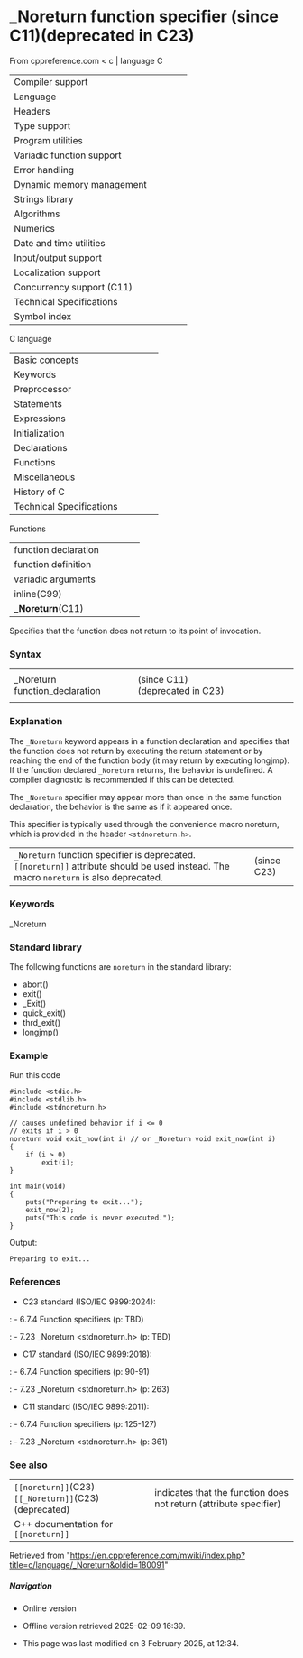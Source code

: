 # _Noreturn function specifier (since C11)(deprecated in C23)

From cppreference.com
< c‎ | language
 C

|  |  |  |  |  |
| --- | --- | --- | --- | --- |
| Compiler support | | | | |
| Language | | | | |
| Headers | | | | |
| Type support | | | | |
| Program utilities | | | | |
| Variadic function support | | | | |
| Error handling | | | | |
| Dynamic memory management | | | | |
| Strings library | | | | |
| Algorithms | | | | |
| Numerics | | | | |
| Date and time utilities | | | | |
| Input/output support | | | | |
| Localization support | | | | |
| Concurrency support (C11) | | | | |
| Technical Specifications | | | | |
| Symbol index | | | | |

 C language

|  |  |  |  |  |
| --- | --- | --- | --- | --- |
| Basic concepts | | | | |
| Keywords | | | | |
| Preprocessor | | | | |
| Statements | | | | |
| Expressions | | | | |
| Initialization | | | | |
| Declarations | | | | |
| Functions | | | | |
| Miscellaneous | | | | |
| History of C | | | | |
| Technical Specifications | | | | |

 Functions

|  |  |  |  |  |
| --- | --- | --- | --- | --- |
| function declaration | | | | |
| function definition | | | | |
| variadic arguments | | | | |
| inline(C99) | | | | |
| ****_Noreturn****(C11) | | | | |

Specifies that the function does not return to its point of invocation.

### Syntax

|  |  |  |  |  |  |  |  |  |  |
| --- | --- | --- | --- | --- | --- | --- | --- | --- | --- |
|  | | | | | | | | | |
| _Noreturn function_declaration |  | (since C11)(deprecated in C23) |
|  | | | | | | | | | |

### Explanation

The `_Noreturn` keyword appears in a function declaration and specifies that the function does not return by executing the return statement or by reaching the end of the function body (it may return by executing longjmp). If the function declared `_Noreturn` returns, the behavior is undefined. A compiler diagnostic is recommended if this can be detected.

The `_Noreturn` specifier may appear more than once in the same function declaration, the behavior is the same as if it appeared once.

This specifier is typically used through the convenience macro noreturn, which is provided in the header `<stdnoreturn.h>`.

|  |  |
| --- | --- |
| `_Noreturn` function specifier is deprecated. `[[noreturn]]` attribute should be used instead.  The macro `noreturn` is also deprecated. | (since C23) |

### Keywords

_Noreturn

### Standard library

The following functions are `noreturn` in the standard library:

- abort()
- exit()
- _Exit()
- quick_exit()
- thrd_exit()
- longjmp()

### Example

Run this code

```
#include <stdio.h>
#include <stdlib.h>
#include <stdnoreturn.h>
 
// causes undefined behavior if i <= 0
// exits if i > 0
noreturn void exit_now(int i) // or _Noreturn void exit_now(int i)
{
    if (i > 0)
        exit(i);
}
 
int main(void)
{
    puts("Preparing to exit...");
    exit_now(2);
    puts("This code is never executed.");
}

```

Output:

```
Preparing to exit...

```

### References

- C23 standard (ISO/IEC 9899:2024):

:   - 6.7.4 Function specifiers (p: TBD)

:   - 7.23 _Noreturn <stdnoreturn.h> (p: TBD)

- C17 standard (ISO/IEC 9899:2018):

:   - 6.7.4 Function specifiers (p: 90-91)

:   - 7.23 _Noreturn <stdnoreturn.h> (p: 263)

- C11 standard (ISO/IEC 9899:2011):

:   - 6.7.4 Function specifiers (p: 125-127)

:   - 7.23 _Noreturn <stdnoreturn.h> (p: 361)

### See also

|  |  |
| --- | --- |
| `[[noreturn]]`(C23) `[[_Noreturn]]`(C23)(deprecated) | indicates that the function does not return (attribute specifier) |
| C++ documentation for `[[noreturn]]` | |

Retrieved from "<https://en.cppreference.com/mwiki/index.php?title=c/language/_Noreturn&oldid=180091>"

##### Navigation

- Online version
- Offline version retrieved 2025-02-09 16:39.

- This page was last modified on 3 February 2025, at 12:34.